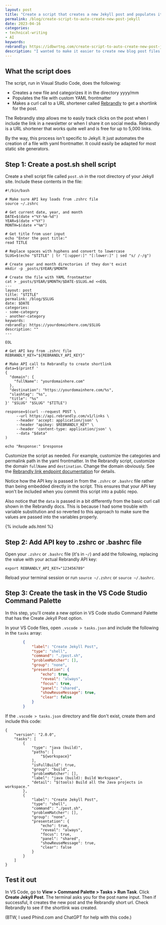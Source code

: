 ```yaml
---
layout: post
title: "Create a script that creates a new Jekyll post and populates it with YAML frontmatter, and also adds a Rebrandly shortlink"
permalink: /blog/create-script-to-auto-create-new-post-jekyll
date: 2023-04-16
categories:
- technical-writing
- AI
keywords: 
rebrandly: https://idbwrtng.com/create-script-to-auto-create-new-post-jekyll
description: "I wanted to make it easier to create new blog post files in Jekyll, so I made a script that automates some of this functionality."
---
```


## What the script does 

The script, run in Visual Studio Code, does the following:

- Creates a new file and categorizes it in the directory yyyy/mm
- Populates the file with custom YAML frontmatter
- Makes a curl call to a URL shortener called [Rebrandly](https://rebrandly.com) to get a shortlink for the post. 

The Rebrandly step allows me to easily track clicks on the post when I include the link in a newsletter or when I share it on social media. Rebrandly is a URL shortener that works quite well and is free for up to 5,000 links.

By the way, this process isn't specific to Jekyll. It just automates the creation of a file with yaml frontmatter. It could easily be adapted for most static site generators.

## Step 1: Create a post.sh shell script

Create a shell script file called `post.sh` in the root directory of your Jekyll site. Include these contents in the file:

```shell
#!/bin/bash

# Make sure API key loads from .zshrc file
source ~/.zshrc

# Get current date, year, and month
DATE=$(date +"%Y-%m-%d")
YEAR=$(date +"%Y")
MONTH=$(date +"%m")

# Get title from user input
echo "Enter the post title:"
read TITLE

# Replace spaces with hyphens and convert to lowercase
SLUG=$(echo "$TITLE" | tr "[:upper:]" "[:lower:]" | sed "s/ /-/g")

# Create year and month directories if they don't exist
mkdir -p _posts/$YEAR/$MONTH

# Create the file with YAML frontmatter
cat > _posts/$YEAR/$MONTH/$DATE-$SLUG.md <<EOL
---
layout: post
title: "$TITLE"
permalink: /blog/$SLUG
date: $DATE
categories:
- some-category
- another-category
keywords: 
rebrandly: https://yourdomainhere.com/$SLUG
description: ""
---

EOL

# Get API key from .zshrc file
REBRANDLY_KEY="${REBRANDLY_API_KEY}"

# Make API call to Rebrandly to create shortlink
data=$(printf '
{
  "domain": {
    "fullName": "yourdomainhere.com"
  },
  "destination": "https://yourdomainhere.com/%s",
  "slashtag": "%s",
  "title": "%s"
}' "$SLUG" "$SLUG" "$TITLE")

response=$(curl --request POST \
     --url https://api.rebrandly.com/v1/links \
     --header 'accept: application/json' \
     --header "apikey: $REBRANDLY_KEY" \
     --header 'content-type: application/json' \
     --data "$data"
)

echo "Response:" $response
```

Customize the script as needed. For example, customize the categories and permalink path in the yaml frontmatter. In the Rebrandly script, customize the domain `fullName` and `destination`. Change the domain obviously. See the [Rebrandly link endpoint documentation](https://developers.rebrandly.com/reference/createlink) for details.

Notice how the API key is passed in from the `.zshrc` or `.bashrc` file rather than being embedded directly in the script. This ensures that your API key won't be included when you commit this script into a public repo.

Also notice that the `data` is passed in a bit differently from the basic curl call shown in the Rebrandly docs. This is because I had some trouble with variable substitution and so reverted to this approach to make sure the values are passed into the variables properly.

{% include ads.html %}

## Step 2: Add API key to .zshrc or .bashrc file

Open your `.zshrc` or `.bashrc` file (it's in `~/`) and add the following, replacing the value with your actual Rebrandly API key:

```
export REBRANDLY_API_KEY="123456789"
```

Reload your terminal session or run `source ~/.zshrc` or `source ~/.bashrc`.

## Step 3: Create the task in the VS Code Studio Command Palette

In this step, you'll create a new option in VS Code studio Command Palette that has the Create Jekyll Post option. 

In your VS Code files, open `.vscode > tasks.json` and include the following in the `tasks` array:

```json
        {
            "label": "Create Jekyll Post",
            "type": "shell",
            "command": "./post.sh",
            "problemMatcher": [],
            "group": "none",
            "presentation": {
                "echo": true,
                "reveal": "always",
                "focus": true,
                "panel": "shared",
                "showReuseMessage": true,
                "clear": false
            }
        }
```

If the `.vscode > tasks.json` directory and file don't exist, create them and include this code:

```
{
	"version": "2.0.0",
	"tasks": [
        {
            "type": "java (build)",
            "paths": [
                "${workspace}"
            ],
            "isFullBuild": true,
            "group": "build",
            "problemMatcher": [],
            "label": "java (build): Build Workspace",
            "detail": "$(tools) Build all the Java projects in workspace."
        },
        {
            "label": "Create Jekyll Post",
            "type": "shell",
            "command": "./post.sh",
            "problemMatcher": [],
            "group": "none",
            "presentation": {
                "echo": true,
                "reveal": "always",
                "focus": true,
                "panel": "shared",
                "showReuseMessage": true,
                "clear": false
            }
        }
    ]
}
```

## Test it out

In VS Code, go to **View > Command Palette > Tasks > Run Task**. Click **Create Jekyll Post**. The terminal asks you for the post name input. Then if successful, it creates the new post and the Rebrandly short url. Check Rebrandly to see if the shortlink was created.

(BTW, I used Phind.com and ChatGPT for help with this code.)